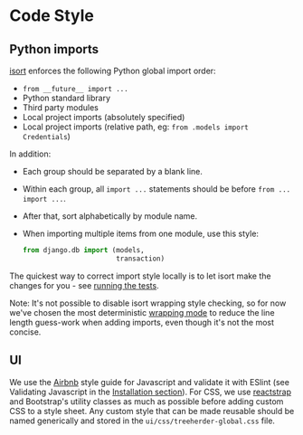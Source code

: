 Code Style
==========

Python imports
--------------

[isort](https://github.com/timothycrosley/isort) enforces the following Python global import order:

* ``from __future__ import ...``
* Python standard library
* Third party modules
* Local project imports (absolutely specified)
* Local project imports (relative path, eg: ``from .models import Credentials``)

In addition:

* Each group should be separated by a blank line.
* Within each group, all ``import ...`` statements should be before ``from ... import ...``.
* After that, sort alphabetically by module name.
* When importing multiple items from one module, use this style:

  ```python
  from django.db import (models,
                         transaction)
  ```

The quickest way to correct import style locally is to let isort make the changes for you - see
[running the tests](common_tasks.html#running-the-tests).

Note: It's not possible to disable isort wrapping style checking, so for now we've chosen the
most deterministic [wrapping mode](https://github.com/timothycrosley/isort#multi-line-output-modes)
to reduce the line length guess-work when adding imports, even though it's not the most concise.

UI
--

We use the [Airbnb](https://github.com/airbnb/javascript) style guide for Javascript and validate it with ESlint (see Validating Javascript in the [Installation section](installation.html#validating-javascript)). For CSS, we use [reactstrap](https://reactstrap.github.io/) and Bootstrap's utility classes as much as possible before adding custom CSS to a style sheet. Any custom style that can be made reusable should be named generically and stored in the ``ui/css/treeherder-global.css`` file.

